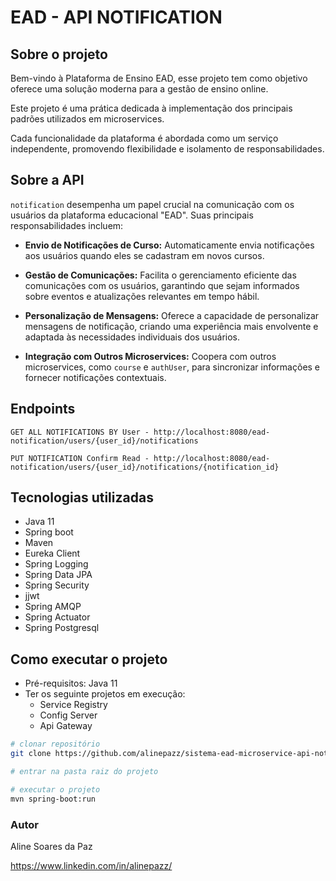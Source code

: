 # EAD - API NOTIFICATION
## Sobre o projeto
Bem-vindo à Plataforma de Ensino EAD, esse projeto tem como objetivo oferece uma solução moderna para a gestão de ensino online.

Este projeto é uma prática dedicada à implementação dos principais padrões utilizados em microservices.

Cada funcionalidade da plataforma é abordada como um serviço independente, promovendo flexibilidade e isolamento de responsabilidades.

## Sobre a API
`notification` desempenha um papel crucial na comunicação com os usuários da plataforma educacional "EAD". Suas principais responsabilidades incluem:

- **Envio de Notificações de Curso:** Automaticamente envia notificações aos usuários quando eles se cadastram em novos cursos. 

- **Gestão de Comunicações:** Facilita o gerenciamento eficiente das comunicações com os usuários, garantindo que sejam informados sobre eventos e atualizações relevantes em tempo hábil.

- **Personalização de Mensagens:** Oferece a capacidade de personalizar mensagens de notificação, criando uma experiência mais envolvente e adaptada às necessidades individuais dos usuários.

- **Integração com Outros Microservices:** Coopera com outros microservices, como `course` e `authUser`, para sincronizar informações e fornecer notificações contextuais.

## Endpoints

`GET ALL NOTIFICATIONS BY User - http://localhost:8080/ead-notification/users/{user_id}/notifications`

`PUT NOTIFICATION Confirm Read - http://localhost:8080/ead-notification/users/{user_id}/notifications/{notification_id}`

## Tecnologias utilizadas
- Java 11
- Spring boot
- Maven
- Eureka Client
- Spring Logging
- Spring Data JPA
- Spring Security
- jjwt
- Spring AMQP
- Spring Actuator
- Spring Postgresql

## Como executar o projeto
- Pré-requisitos: Java 11
- Ter os seguinte projetos em execução:
  - Service Registry
  - Config Server
  - Api Gateway
    
```bash
# clonar repositório
git clone https://github.com/alinepazz/sistema-ead-microservice-api-notification.git

# entrar na pasta raiz do projeto

# executar o projeto
mvn spring-boot:run
```
### Autor
Aline Soares da Paz

https://www.linkedin.com/in/alinepazz/